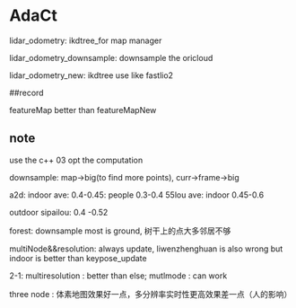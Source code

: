 # AdaCt
lidar_odometry: ikdtree_for map manager 

lidar_odometry_downsample: downsample the oricloud

lidar_odometry_new: ikdtree use like fastlio2


##record

featureMap better than  featureMapNew


## note
use the c++ 03  opt the computation

downsample: map->big(to find more points), curr->frame->big


a2d:
indoor ave: 0.4-0.45: people  0.3-0.4
55lou ave:  indoor 0.45-0.6

outdoor sipailou: 0.4 -0.52

forest: downsample most is ground, 树干上的点大多邻居不够

multiNode&&resolution: always update, liwenzhenghuan is also wrong
                        but indoor is better than keypose_update

2-1:
multiresolution :  better than else;
mutlmode : can work


three node : 体素地图效果好一点，多分辨率实时性更高效果差一点（人的影响）


